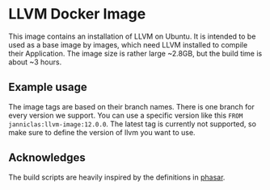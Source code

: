 # LLVM Docker Image

This image contains an installation of LLVM on Ubuntu. It is intended to be used as a base image by images, which need LLVM installed to compile their Application.
The image size is rather large ~2.8GB, but the build time is about ~3 hours.

## Example usage

The image tags are based on their branch names. There is one branch for every version we support. You can use a specific version like this `FROM janniclas:llvm-image:12.0.0`. The latest tag is currently not supported, so make sure to define the version of llvm you want to use. 


## Acknowledges
The build scripts are heavily inspired by the definitions in [phasar](https://github.com/secure-software-engineering/phasar).